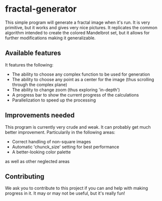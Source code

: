 # fractal-generator
This simple program will generate a fractal image when it's run. It is very primitive, but it works and gives very nice pictures. It replicates the common algorithm intended to create the colored Mandelbrot set, but it allows for further modifications making it generalizable.

## Available features

It features the following:
- The ability to choose any complex function to be used for generation
- The ability to choose any point as a center for the image (thus scrolling through the complex plane)
- The ability to change zoom (thus exploring 'in-depth')
- A progress bar to show the current progress of the calculations
- Parallelization to speed up the processing

## Improvements needed

This program is currently very crude and weak. It can probably get much better improvement. Particularily in the following areas:
- Correct handling of non-square images
- Automatic 'chunck_size' setting for best performance
- A better-looking color palette

as well as other neglected areas

## Contributing
We ask you to contribute to this project if you can and help with making progress in it. It may or may not be useful, but it's really fun!

